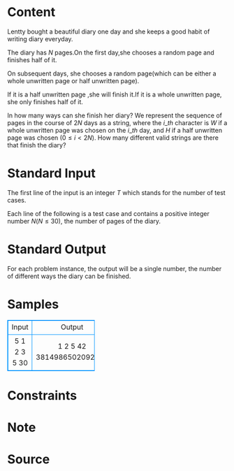 
# Content

Lentty bought a beautiful diary one day and she keeps a good habit of writing diary everyday.

The diary has $N$ pages.On the first day,she chooses a random page and finishes half of it.

On subsequent days, she chooses a random page(which can be either a whole unwritten page or half unwritten page).

If it is a half unwritten page ,she will finish it.If it is a whole unwritten page, she only finishes half of it.

In how many ways can she finish her diary? We represent the sequence of pages in the course of $2N$ days as a string,
where the $i\_{th}$ character is $W$ if a whole unwritten page was chosen on the $i\_{th}$ day, and $H$ if a half unwritten page 
was chosen ($0 \leq i < 2N$). How many different valid strings are there that finish the diary?

# Standard Input

The first line of the input is an integer $T$ which stands for the number of test cases. 

Each line of the following is a test case and contains a positive integer number $N$($N\leq 30$),
the number of pages of the diary.

# Standard Output

For each problem instance, the output will be a single number, the number of different ways the diary can be finished.

# Samples

<style>
        table,table tr th, table tr td { border:1px solid #0094ff; }
        table { width: 200px; min-height: 25px; line-height: 25px; text-align: center; border-collapse: collapse;}   
    </style>
<table>
	<tr>
		<td>Input</td>
		<td>Output</td>
	</tr>
<tr><td>5
1
2
3
5
30</td><td>1
2
5
42
3814986502092304</td></tr></table>


# Constraints



# Note



# Source


